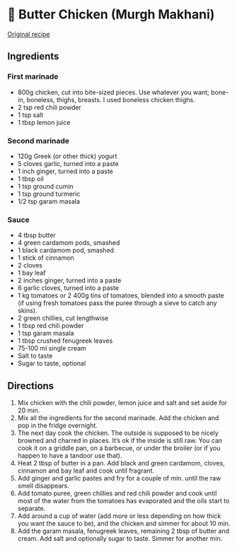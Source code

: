 # 🍛 Butter Chicken (Murgh Makhani)

[Original recipe](https://www.reddit.com/r/food/comments/d1a962/homemade_butter_chicken_with_garlic_naan/ezk2m4a/)

## Ingredients

### First marinade

- 800g chicken, cut into bite-sized pieces. Use whatever you want; bone-in,
  boneless, thighs, breasts. I used boneless chicken thighs.
- 2 tsp red chili powder
- 1 tsp salt
- 1 tbsp lemon juice

### Second marinade

- 120g Greek (or other thick) yogurt
- 5 cloves garlic, turned into a paste
- 1 inch ginger, turned into a paste
- 1 tbsp oil
- 1 tsp ground cumin
- 1 tsp ground turmeric
- 1/2 tsp garam masala

### Sauce

- 4 tbsp butter
- 4 green cardamom pods, smashed
- 1 black cardamom pod, smashed
- 1 stick of cinnamon
- 2 cloves
- 1 bay leaf
- 2 inches ginger, turned into a paste
- 6 garlic cloves, turned into a paste
- 1 kg tomatoes or 2 400g tins of tomatoes, blended into a smooth paste (if
  using fresh tomatoes pass the puree through a sieve to catch any skins).
- 2 green chillies, cut lengthwise
- 1 tbsp red chili powder
- 1 tsp garam masala
- 1 tbsp crushed fenugreek leaves
- 75-100 ml single cream
- Salt to taste
- Sugar to taste, optional

## Directions

1. Mix chicken with the chili powder, lemon juice and salt and set aside for 20
   min.
2. Mix all the ingredients for the second marinade. Add the chicken and pop in
   the fridge overnight.
3. The next day cook the chicken. The outside is supposed to be nicely browned
   and charred in places. It’s ok if the inside is still raw. You can cook it on
   a griddle pan, on a barbecue, or under the broiler (or if you happen to have
   a tandoor use that).
4. Heat 2 tbsp of butter in a pan. Add black and green cardamom, cloves,
   cinnamon and bay leaf and cook until fragrant.
5. Add ginger and garlic pastes and fry for a couple of min. until the raw smell
   disappears.
6. Add tomato puree, green chillies and red chili powder and cook until most of
   the water from the tomatoes has evaporated and the oils start to separate.
7. Add around a cup of water (add more or less depending on how thick you want
   the sauce to be), and the chicken and simmer for about 10 min.
8. Add the garam masala, fenugreek leaves, remaining 2 tbsp of butter and cream.
   Add salt and optionally sugar to taste. Simmer for another min.
